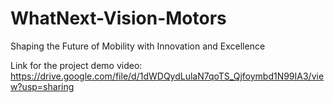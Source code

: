 # WhatNext-Vision-Motors
Shaping the Future of Mobility with Innovation and Excellence

Link for the project demo video:
https://drive.google.com/file/d/1dWDQydLulaN7qoTS_Qjfoymbd1N99IA3/view?usp=sharing
